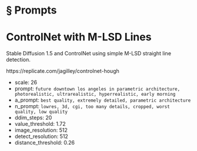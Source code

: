 # § Prompts


# ControlNet with M-LSD Lines

Stable Diffusion 1.5 and ControlNet using simple M-LSD straight line detection.
<!-- TODO: Break into shorter sentences (19 words > 15) --> https://replicate.com/jagilley/controlnet-hough

- scale: 26
- prompt: `future downtown los angeles in parametric architecture, photorealistic, ultrarealistic, hyperrealistic, early morning`
- a_prompt: `best quality, extremely detailed, parametric architecture`
- n_prompt: `lowres, 3d, cgi, too many details, cropped, worst quality, low quality`
- ddim_steps: 20
- value_threshold: 1.72
- image_resolution: 512
- detect_resolution: 512
- distance_threshold: 0.26

<!-- TODO: Break into shorter sentences (54 words > 15) -->